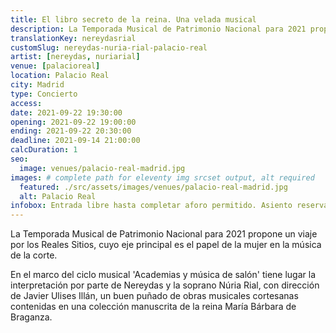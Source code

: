```yaml
---
title: El libro secreto de la reina. Una velada musical
description: La Temporada Musical de Patrimonio Nacional para 2021 propone un viaje por los Reales Sitios, cuyo eje principal es el papel de la mujer en la música de la corte.
translationKey: nereydasrial
customSlug: nereydas-nuria-rial-palacio-real
artist: [nereydas, nuriarial]
venue: [palacioreal]
location: Palacio Real
city: Madrid
type: Concierto
access:
date: 2021-09-22 19:30:00
opening: 2021-09-22 19:00:00
ending: 2021-09-22 20:30:00
deadline: 2021-09-14 21:00:00
calcDuration: 1
seo:
  image: venues/palacio-real-madrid.jpg
images: # complete path for eleventy img srcset output, alt required
  featured: ./src/assets/images/venues/palacio-real-madrid.jpg
  alt: Palacio Real
infobox: Entrada libre hasta completar aforo permitido. Asiento reservado solo con invitación personal de la Fundación Goethe.
---
```


La Temporada Musical de Patrimonio Nacional para 2021 propone un viaje por los Reales Sitios, cuyo eje principal es el papel de la mujer en la música de la corte.

En el marco del ciclo musical 'Academias y música de salón' tiene lugar la interpretación por parte de Nereydas y la soprano Núria Rial, con dirección de Javier Ulises Illán, un buen puñado de obras musicales cortesanas contenidas en una colección manuscrita de la reina María Bárbara de Braganza.
